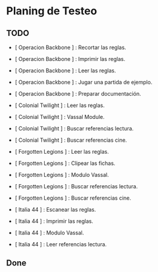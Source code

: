 # Planing de Testeo

## TODO

- [ Operacion Backbone ] : Recortar las reglas.
- [ Operacion Backbone ] : Imprimir las reglas.
- [ Operacion Backbone ] : Leer las reglas.
- [ Operacion Backbone ] : Jugar una partida de ejemplo.
- [ Operacion Backbone ] : Preparar documentación.

- [ Colonial Twilight ] : Leer las reglas.
- [ Colonial Twilight ] : Vassal Module.
- [ Colonial Twilight ] : Buscar referencias lectura.
- [ Colonial Twilight ] : Buscar referencias cine.

- [ Forgotten Legions ] : Leer las reglas.
- [ Forgotten Legions ] : Clipear las fichas.
- [ Forgotten Legions ] : Modulo Vassal.
- [ Forgotten Legions ] : Buscar referencias lectura.
- [ Forgotten Legions ] : Buscar referencias cine.

- [ Italia 44 ] : Escanear las reglas.
- [ Italia 44 ] : Imprimir las reglas.
- [ Italia 44 ] : Modulo Vassal.
- [ Italia 44 ] : Leer referencias lectura.

## Done
